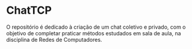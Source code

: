 # ChatTCP
O repositório é dedicado à criação de um chat coletivo e privado, com o objetivo de completar praticar métodos estudados em sala de aula, na disciplina de Redes de Computadores.
